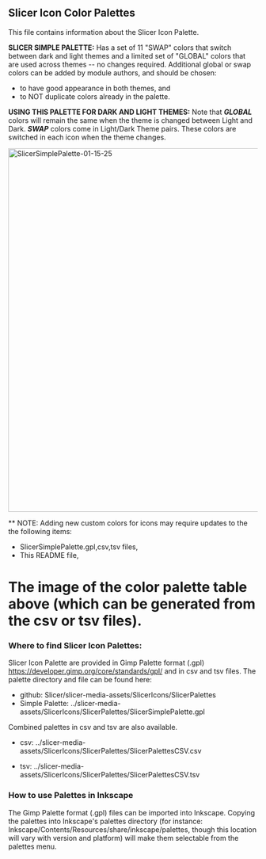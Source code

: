 ## Slicer Icon Color Palettes

This file contains information about the Slicer Icon Palette.

 **SLICER SIMPLE PALETTE:** Has a set of 11 "SWAP" colors that switch between dark and light themes and a limited set of "GLOBAL" colors that are used across themes -- no changes required. Additional global or swap colors can be added by module authors, and should be chosen:
 
* to have good appearance in both themes, and
* to NOT duplicate colors already in the palette.

 **USING THIS PALETTE FOR DARK AND LIGHT THEMES:** Note that ***GLOBAL*** colors will remain the same when the theme is changed between Light and Dark. ***SWAP*** colors come in Light/Dark Theme pairs. These colors are switched in each icon when the theme changes.

<img width="734" alt="SlicerSimplePalette-01-15-25" src="https://github.com/user-attachments/assets/9388fb44-a932-40cb-ab83-4b4593453b77" />

** NOTE: Adding new custom colors for icons may require updates to the the following items:

* SlicerSimplePalette.gpl,csv,tsv files, 
* This README file,
# The image of the color palette table above (which can be generated from the csv or tsv files).

###  Where to find Slicer Icon Palettes:
Slicer Icon Palette are provided in Gimp Palette format (.gpl)  https://developer.gimp.org/core/standards/gpl/  and in csv and tsv files. The palette directory and file can be found here:

* github: Slicer/slicer-media-assets/SlicerIcons/SlicerPalettes
* Simple Palette: ../slicer-media-assets/SlicerIcons/SlicerPalettes/SlicerSimplePalette.gpl

Combined palettes in csv and tsv are also available.

 * csv: ../slicer-media-assets/SlicerIcons/SlicerPalettes/SlicerPalettesCSV.csv
 
 * tsv: ../slicer-media-assets/SlicerIcons/SlicerPalettes/SlicerPalettesCSV.tsv 

### How to use Palettes in Inkscape
The Gimp Palette format (.gpl) files can be imported into Inkscape. Copying the palettes into Inkscape's palettes directory  (for instance: Inkscape/Contents/Resources/share/inkscape/palettes, though this location will vary with version and platform) will make them selectable from the palettes menu. 



